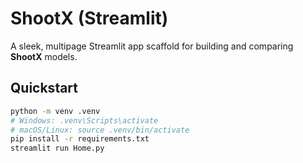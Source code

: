 # ShootX (Streamlit)

A sleek, multipage Streamlit app scaffold for building and comparing **ShootX** models.

## Quickstart

```bash
python -m venv .venv
# Windows: .venv\Scripts\activate
# macOS/Linux: source .venv/bin/activate
pip install -r requirements.txt
streamlit run Home.py
```